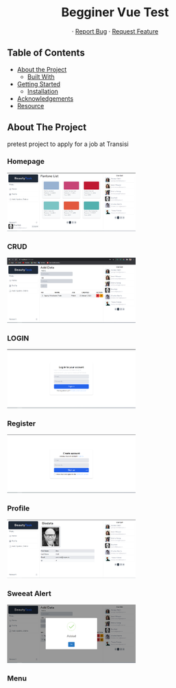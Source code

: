 <br />
<p align="center">
  <h1 align="center">Begginer Vue Test</h1>

  <p align="center">
    <!-- <a href="https://simple-rating.herokuapp.com/">Demo</a> -->
    ·
    <a href="https://github.com/AgungWicaksonoPutro/simple-ratings/issues">Report Bug</a>
    ·
    <a href="https://github.com/AgungWicaksonoPutro/simple-ratings/issues">Request Feature</a>
  </p>
</p>

## Table of Contents

- [About the Project](#about-the-project)
  - [Built With](#built-with)
- [Getting Started](#getting-started)
  - [Installation](#installation)
- [Acknowledgements](#acknowledgements)
- [Resource](#Resource)

<!-- ABOUT THE PROJECT -->

## About The Project

pretest project to apply for a job at Transisi

### Homepage
<img src="https://github.com/AgungWicaksonoPutro/beauty-task/blob/main/img/Home.PNG" width="300">

### CRUD
<img src="https://github.com/AgungWicaksonoPutro/beauty-task/blob/main/img/CRUD.PNG" width="300">

### LOGIN
<img src="https://github.com/AgungWicaksonoPutro/beauty-task/blob/main/img/Login.PNG" width="300">

### Register
<img src="https://github.com/AgungWicaksonoPutro/beauty-task/blob/main/img/Register.PNG" width="300">

### Profile
<img src="https://github.com/AgungWicaksonoPutro/beauty-task/blob/main/img/Profile.PNG" width="300">

### Sweeat Alert
<img src="https://github.com/AgungWicaksonoPutro/beauty-task/blob/main/img/beautyAlert.PNG" width="300">

### Menu